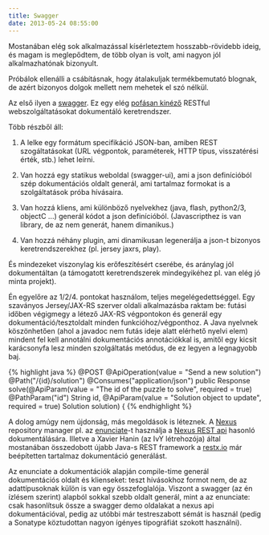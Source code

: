 ```yaml
---
title: Swagger
date: 2013-05-24 08:55:00
---
```


Mostanában elég sok alkalmazással kísérleteztem hosszabb-rövidebb ideig, és magam is meglepődtem, de több olyan is volt, ami nagyon jól alkalmazhatónak bizonyult.

Próbálok ellenálli a csábításnak, hogy átalakuljak termékbemutató blognak, de azért bizonyos dolgok mellett nem mehetek el szó nélkül.

Az első ilyen a [swagger](https://developers.helloreverb.com/swagger/). Ez egy elég [pofásan kinéző](http://petstore.swagger.wordnik.com/) RESTful webszolgáltatásokat dokumentáló keretrendszer. 

Több részből áll:

1. A lelke egy formátum specifikáció JSON-ban, amiben REST szogáltatásokat (URL végpontok, paraméterek, HTTP típus, visszatérési érték, stb.) lehet leírni.

2. Van hozzá egy statikus weboldal (swagger-ui), ami a json definícióból szép dokumentációs oldalt generál, ami tartalmaz formokat is a szolgáltatások próba hívásaira.

3. Van hozzá kliens, ami különböző nyelvekhez (java, flash, python2/3, objectC ...) generál kódot a json definícióból. (Javascripthez is van library, de az nem generát, hanem dimanikus.)

4. Van hozzá néhány plugin, ami dinamikusan legenerálja a json-t bizonyos keretrendszerekhez (pl. jersey jaxrs, play).

És mindezeket viszonylag kis erőfeszítésért cserébe, és aránylag jól dokumentáltan (a támogatott keretrendszerek mindegyikéhez pl. van elég jó minta projekt).

Én egyelőre az 1/2/4. pontokat használom, teljes megelégedettséggel. Egy szaványos Jersey/JAX-RS szerver oldali alkalmazásba raktam be: futási időben végigmegy a létező JAX-RS végpontokon és generál egy dokumentáció/tesztoldalt minden funkcióhoz/végponthoz. A Java nyelvnek köszönhetően (ahol a javadoc nem futás ideje alatt elérhető nyelvi elem) mindent fel kell annotálni dokumentációs annotációkkal is, amitől egy kicsit karácsonyfa lesz minden szolgáltatás metódus, de ez legyen a legnagyobb baj. 

{% highlight java %}
@POST
@ApiOperation(value = "Send a new solution")
@Path("/{id}/solution")
@Consumes("application/json")
public Response solve(@ApiParam(value = "The id of the puzzle to solve", required = true)
                      @PathParam("id") String id, @ApiParam(value = "Solution object to update", required = true) Solution solution) {
{% endhighlight %}


A dolog amúgy nem újdonság, más megoldások is léteznek. A [Nexus](http://nexus.sonatype.org/) repository manager pl. az [enunciate](enunciate.codehaus.org)-t használja a [Nexus REST api](http://nexus.xwiki.org/nexus/nexus-core-documentation-plugin/core/docs/rest.artifact.maven.content.html) hasonló dokumentálására. Illetve a Xavier Hanin (az IvY létrehozója) által mostanában összedobott újabb Java-s REST framework a [restx.io](http://restx.io) már beépítetten tartalmaz dokumentáció generálást.

Az enunciate a dokumentációk alapján compile-time generál dokumentációs oldalt és klienseket: teszt hívásokhoz formot nem, de az adattípusoknak külön is van egy összefoglalója. Viszont a swagger (az én ízlésem szerint) alapból sokkal szebb oldalt generál, mint a az enunciate: csak hasonlítsuk össze a swagger demo oldalakat a nexus api dokumentációval, pedig az utóbbi már testreszabott sémát is használ (pedig a Sonatype köztudottan nagyon ígényes tipográfiát szokott használni).